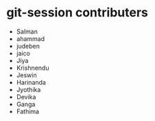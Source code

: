 # git-session contributers

- Salman
- ahammad
- judeben
- jaico
- Jiya
- Krishnendu
- Jeswin
- Harinanda 
- Jyothika
- Devika
- Ganga
- Fathima







